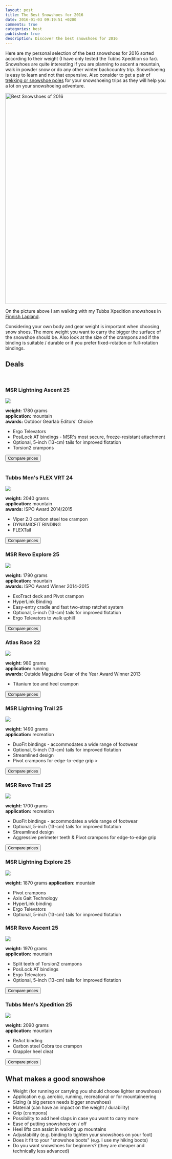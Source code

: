 ```yaml
---
layout: post
title: The Best Snowshoes for 2016
date: 2016-01-03 09:19:51 +0200
comments: true
categories: best
published: true
description: Discover the best snowshoes for 2016
---
```

Here are my personal selection of the best snowshoes for 2016 sorted according to their weight (I have only tested the Tubbs Xpedition so far). Snowshoes are quite interesting if you are planning to ascent a mountain, walk in powder snow or do any other winter backcountry trip. Snowshoeing is easy to learn and not that expensive. Also consider to get a pair of [trekking or snowshoe poles](http://www.hikeventures.com/best-trekking-and-snowshoeing-poles/ "trekking and snowshoeing poles") for your snowshoeing trips as they will help you a lot on your snowshoeing adventure.
 
<a href="https://www.flickr.com/photos/90204224@N07/18240641010" title="Best snowhoes of 2016"><img src="https://c4.staticflickr.com/8/7780/18240641010_a4f51acf96_o.jpg" width="992" height="659" alt="Best Snowshoes of 2016"></a><!--more-->

On the picture above I am walking with my Tubbs Xpedition snowshoes in [Finnish Lapland](http://www.hikeventures.com/snowshoeing-and-skiing-in-urho-kekkonen-national-park-and-Saariselka/ "Snowshoeing in Urho Kekkonen National Park").
 
Considering your own body and gear weight is important when choosing snow shoes. The more weight you want to carry the bigger the surface of the snowshoe should be. Also look at the size of the crampons and if the binding is suitable / durable or if you prefer fixed-rotation or full-rotation bindings.

## Deals
<div class="row">
  <div class="col-sm-12">
<center>
 <script type="text/javascript" src="http://classic.avantlink.com/api.php?affiliate_id=125311&module=ProductSearch&output=js&website_id=150351&search_term=snowshoe&search_advanced_syntax=1&merchant_ids=10008%7C10060%7C11741%7C10913%7C11243%7C10785%7C10086%7C13273%7C10083%7C10248%7C10049%7C10921%7C10279%7C10345%7C10593%7C10337%7C10943&search_on_sale_only=1&search_on_sale_level=20&search_results_layout=list&search_results_fields=Product+Name%7CSale+Price%7CPrice+Discount+Percent&search_results_count=8&search_results_sort_order=Sale+Price"></script>
</center>
  </div>
</div>
<br> 

### MSR Lightning Ascent 25

<a href="http://www.amazon.com/gp/product/B00LFJNHQ4/ref=as_li_tl?ie=UTF8&camp=1789&creative=9325&creativeASIN=B00LFJNHQ4&linkCode=as2&tag=hikeve-20&linkId=YIDJETI36CMR7GF4"><img border="0" src="http://ws-na.amazon-adsystem.com/widgets/q?_encoding=UTF8&ASIN=B00LFJNHQ4&Format=_SL250_&ID=AsinImage&MarketPlace=US&ServiceVersion=20070822&WS=1&tag=hikeve-20" ></a><img src="http://ir-na.amazon-adsystem.com/e/ir?t=hikeve-20&l=as2&o=1&a=B00LFJNHQ4" width="1" height="1" border="0" alt="" style="border:none !important; margin:0px !important;" />

**weight:** 1780 grams   
**application:** mountain   
**awards:** Outdoor Gearlab Editors' Choice    

- Ergo Televators   
- PosiLock AT bindings - MSR's most secure, freeze-resistant attachment   
- Optional, 5-inch (13-cm) tails for improved flotation   
- Torsion2 crampons

<a href="http://www.hikeventures.com/deals/#MSR+Lightning+Ascent+25"><button class="btn btn-danger">Compare prices</button></a><br><br>


### Tubbs Men's FLEX VRT 24

<a href="http://www.amazon.com/gp/product/B00Q904HD6/ref=as_li_tl?ie=UTF8&camp=1789&creative=9325&creativeASIN=B00Q904HD6&linkCode=as2&tag=hikeve-20&linkId=775ITK4RI5T2U3CQ"><img border="0" src="http://ws-na.amazon-adsystem.com/widgets/q?_encoding=UTF8&ASIN=B00Q904HD6&Format=_SL250_&ID=AsinImage&MarketPlace=US&ServiceVersion=20070822&WS=1&tag=hikeve-20" ></a><img src="http://ir-na.amazon-adsystem.com/e/ir?t=hikeve-20&l=as2&o=1&a=B00Q904HD6" width="1" height="1" border="0" alt="" style="border:none !important; margin:0px !important;" />

**weight:** 2040 grams   
**application:** mountain   
**awards:** ISPO Award 2014/2015   

- Viper 2.0 carbon steel toe crampon   
- DYNAMICFIT BINDING
- FLEXTail

<a href="http://www.hikeventures.com/deals/#tubbs+flex+vrt"><button class="btn btn-danger">Compare prices</button></a>

### MSR Revo Explore 25

<a href="http://www.amazon.com/gp/product/B00LFJO9CK/ref=as_li_tl?ie=UTF8&camp=1789&creative=9325&creativeASIN=B00LFJO9CK&linkCode=as2&tag=hikeve-20&linkId=Z7UZJ4K2NYY757NA"><img border="0" src="http://ws-na.amazon-adsystem.com/widgets/q?_encoding=UTF8&ASIN=B00LFJO9CK&Format=_SL250_&ID=AsinImage&MarketPlace=US&ServiceVersion=20070822&WS=1&tag=hikeve-20" ></a><img src="http://ir-na.amazon-adsystem.com/e/ir?t=hikeve-20&l=as2&o=1&a=B00LFJO9CK" width="1" height="1" border="0" alt="" style="border:none !important; margin:0px !important;" />

**weight:** 1790 grams   
**application:** mountain   
**awards:** ISPO Award Winner 2014-2015   

- ExoTract deck and Pivot crampon  
- HyperLink Binding 
- Easy-entry cradle and fast two-strap ratchet system
- Optional, 5-inch (13-cm) tails for improved flotation   
- Ergo Televators to walk uphill  

<a href="http://www.hikeventures.com/deals/#msr+revo+explore+25"><button class="btn btn-danger">Compare prices</button></a>

### Atlas Race 22

<a href="http://www.amazon.com/gp/product/B007F9BTPE/ref=as_li_tl?ie=UTF8&camp=1789&creative=9325&creativeASIN=B007F9BTPE&linkCode=as2&tag=hikeve-20&linkId=JBGK6MDC2HPRRMDZ"><img border="0" src="http://ws-na.amazon-adsystem.com/widgets/q?_encoding=UTF8&ASIN=B007F9BTPE&Format=_SL250_&ID=AsinImage&MarketPlace=US&ServiceVersion=20070822&WS=1&tag=hikeve-20" ></a><img src="http://ir-na.amazon-adsystem.com/e/ir?t=hikeve-20&l=as2&o=1&a=B007F9BTPE" width="1" height="1" border="0" alt="" style="border:none !important; margin:0px !important;" />

**weight:** 980 grams   
**application:** running   
**awards:** Outside Magazine Gear of the Year Award Winner 2013

- Titanium toe and heel crampon

<a href="http://www.hikeventures.com/deals/#atlas+race+22"><button class="btn btn-danger">Compare prices</button></a>

### MSR Lightning Trail 25

<a href="http://www.amazon.com/gp/product/B00LFJNE5I/ref=as_li_tl?ie=UTF8&camp=1789&creative=9325&creativeASIN=B00LFJNE5I&linkCode=as2&tag=hikeve-20&linkId=SY4JWJWFNV2Y2J6E"><img border="0" src="http://ws-na.amazon-adsystem.com/widgets/q?_encoding=UTF8&ASIN=B00LFJNE5I&Format=_SL250_&ID=AsinImage&MarketPlace=US&ServiceVersion=20070822&WS=1&tag=hikeve-20" ></a><img src="http://ir-na.amazon-adsystem.com/e/ir?t=hikeve-20&l=as2&o=1&a=B00LFJNE5I" width="1" height="1" border="0" alt="" style="border:none !important; margin:0px !important;" />

**weight:** 1490 grams   
**application:** recreation 

- DuoFit bindings - accommodates a wide range of footwear   
- Optional, 5-inch (13-cm) tails for improved flotation   
- Streamlined design   
- Pivot crampons for edge-to-edge grip   >

<a href="http://www.hikeventures.com/deals/#msr+lightning+trail+25"><button class="btn btn-danger">Compare prices</button></a>

### MSR Revo Trail 25  

<a href="http://www.amazon.com/gp/product/B00LFJO2M2/ref=as_li_tl?ie=UTF8&camp=1789&creative=9325&creativeASIN=B00LFJO2M2&linkCode=as2&tag=hikeve-20&linkId=OM6MOCQ6EMVJVNOB"><img border="0" src="http://ws-na.amazon-adsystem.com/widgets/q?_encoding=UTF8&ASIN=B00LFJO2M2&Format=_SL250_&ID=AsinImage&MarketPlace=US&ServiceVersion=20070822&WS=1&tag=hikeve-20" ></a><img src="http://ir-na.amazon-adsystem.com/e/ir?t=hikeve-20&l=as2&o=1&a=B00LFJO2M2" width="1" height="1" border="0" alt="" style="border:none !important; margin:0px !important;" />

**weight:** 1700 grams   
**application:** recreation 

- DuoFit bindings - accommodates a wide range of footwear   
- Optional, 5-inch (13-cm) tails for improved flotation
- Streamlined design
- Aggressive perimeter teeth & Pivot crampons for edge-to-edge grip

<a href="http://www.hikeventures.com/deals/#msr+revo+trail+25"><button class="btn btn-danger">Compare prices</button></a>

### MSR Lightning Explore 25

<a href="http://www.amazon.com/gp/product/B00LFJNWGO/ref=as_li_tl?ie=UTF8&camp=1789&creative=9325&creativeASIN=B00LFJNWGO&linkCode=as2&tag=hikeve-20&linkId=5DOFWDAR6SHYQAWV"><img border="0" src="http://ws-na.amazon-adsystem.com/widgets/q?_encoding=UTF8&ASIN=B00LFJNWGO&Format=_SL250_&ID=AsinImage&MarketPlace=US&ServiceVersion=20070822&WS=1&tag=hikeve-20" ></a><img src="http://ir-na.amazon-adsystem.com/e/ir?t=hikeve-20&l=as2&o=1&a=B00LFJNWGO" width="1" height="1" border="0" alt="" style="border:none !important; margin:0px !important;" />

**weight:** 1870 grams
**application:** mountain

- Pivot crampons   
- Axis Gait Technology   
- HyperLink binding   
- Ergo Televators   
- Optional, 5-inch (13-cm) tails for improved flotation

### MSR Revo Ascent 25

<a href="http://www.amazon.com/gp/product/B00LFJO5NI/ref=as_li_tl?ie=UTF8&camp=1789&creative=9325&creativeASIN=B00LFJO5NI&linkCode=as2&tag=hikeve-20&linkId=ADHSRTEBIYMKSWHX"><img border="0" src="http://ws-na.amazon-adsystem.com/widgets/q?_encoding=UTF8&ASIN=B00LFJO5NI&Format=_SL250_&ID=AsinImage&MarketPlace=US&ServiceVersion=20070822&WS=1&tag=hikeve-20" ></a><img src="http://ir-na.amazon-adsystem.com/e/ir?t=hikeve-20&l=as2&o=1&a=B00LFJO5NI" width="1" height="1" border="0" alt="" style="border:none !important; margin:0px !important;" />
</td><td>

**weight:** 1970 grams   
**application:** mountain  

- Split teeth of Torsion2 crampons
- PosiLock AT bindings
- Ergo Televators
- Optional, 5-inch (13-cm) tails for improved flotation

<a href="http://www.hikeventures.com/deals/#msr+revo+ascent+25"><button class="btn btn-danger">Compare prices</button></a>


### Tubbs Men's Xpedition 25

<a href="http://www.amazon.com/gp/product/B00ECPPX8S/ref=as_li_tl?ie=UTF8&camp=1789&creative=9325&creativeASIN=B00ECPPX8S&linkCode=as2&tag=hikeve-20&linkId=HCYZ4YFLRZOVRSLA"><img border="0" src="http://ws-na.amazon-adsystem.com/widgets/q?_encoding=UTF8&ASIN=B00ECPPX8S&Format=_SL250_&ID=AsinImage&MarketPlace=US&ServiceVersion=20070822&WS=1&tag=hikeve-20" ></a><img src="http://ir-na.amazon-adsystem.com/e/ir?t=hikeve-20&l=as2&o=1&a=B00ECPPX8S" width="1" height="1" border="0" alt="" style="border:none !important; margin:0px !important;" />

**weight:** 2090 grams   
**application:** mountain 

- ReAct binding   
- Carbon steel Cobra toe crampon   
- Grappler heel cleat  

<a href="http://www.hikeventures.com/deals/#tubbs+expedition+25"><button class="btn btn-danger">Compare prices</button></a>

## What makes a good snowshoe

* Weight (for running or carrying you should choose lighter snowshoes)
* Application e.g. aerobic, running, recreational or for mountaineering
* Sizing (a big person needs bigger snowshoes)
* Material (can have an impact on the weight / durability)
* Grip (crampons)
* Possibility to add heel claps in case you want to carry more
* Ease of putting snowshoes on / off
* Heel lifts can assist in walking up mountains
* Adjustability (e.g. binding to tighten your snowshoes on your foot)
* Does it fit to your "snowshoe boots" (e.g. I use my hiking boots)
* Do you want snowshoes for beginners? (they are cheaper and technically less advanced)
